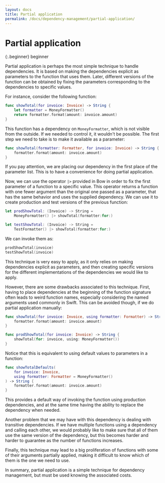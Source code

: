 ```yaml
---
layout: docs
title: Partial application
permalink: /docs/dependency-management/partial-application/
---
```


# Partial application
 
 {:.beginner}
 beginner
 
 Partial application is perhaps the most simple technique to handle dependencies. It is based on making the dependencies explicit as parameters to the function that uses them. Later, different versions of the function can be obtained by fixing the parameters corresponding to the dependencies to specific values.
 
 For instance, consider the following function:

```swift
func showTotal(for invoice: Invoice) -> String {
    let formatter = MoneyFormatter()
    return formatter.format(amount: invoice.amount)
}
```

 This function has a dependency on `MoneyFormatter`, which is not visible from the outside. If we needed to control it, it wouldn't be possible. The first step we need to take is to make it available as a parameter:

```swift
func showTotal(formatter: Formatter, for invoice: Invoice) -> String {
    formatter.format(amount: invoice.amount)
}
```

 If you pay attention, we are placing our dependency in the first place of the parameter list. This is to have a convenience for doing partial application.
 
 Now, we can use the operator `|>` provided in Bow in order to fix the first parameter of a function to a specific value. This operator returns a function with one fewer argument than the original one passed as a parameter, that has the same behavior and uses the supplied dependency. We can use it to create production and test versions of the previous function:

```swift
let prodShowTotal: (Invoice) -> String =
    MoneyFormatter() |> showTotal(formatter:for:)

let testShowTotal: (Invoice) -> String =
    TestFormatter() |> showTotal(formatter:for:)
```

 We can invoke them as:

```swift
prodShowTotal(invoice)
testShowTotal(invoice)
```

 This technique is very easy to apply, as it only relies on making dependencies explicit as parameters, and then creating specific versions for the different implementations of the dependencies we would like to apply.
 
 However, there are some drawbacks associated to this technique. First, having to place dependencies at the beginning of the function signature often leads to weird function names, especially considering the named arguments used commonly in Swift. This can be avoided though, if we do partial application manually:

```swift
func showTotal(for invoice: Invoice, using formatter: Formatter) -> String {
    formatter.format(amount: invoice.amount)
}

func prodShowTotal(for invoice: Invoice) -> String {
    showTotal(for: invoice, using: MoneyFormatter())
}
```

 Notice that this is equivalent to using default values to parameters in a function:

```swift
func showTotalDefaults(
    for invoice: Invoice,
    using formatter: Formatter = MoneyFormatter()
) -> String {
    formatter.format(amount: invoice.amount)
}
```

 This provides a default way of invoking the function using production dependencies, and at the same time having the ability to replace the dependency when needed.
 
 Another problem that we may have with this dependency is dealing with transitive dependencies. If we have multiple functions using a dependency and calling each other, we would probably like to make sure that all of them use the same version of the dependency, but this becomes harder and harder to guarantee as the number of functions increases.
 
 Finally, this technique may lead to a big proliferation of functions with some of their arguments partially applied, making it difficult to know which of them is the one we need to use.
 
 In summary, partial application is a simple technique for dependency management, but must be used knowing the associated costs.
